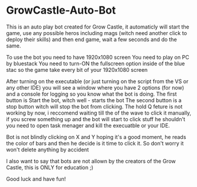 # GrowCastle-Auto-Bot
This is an auto play bot created for Grow Castle, it automaticly will start the game, use any possible heros including mags (witch need another click to deploy their skills) and then end game, wait a few seconds and do the same. 

To use the bot you need to have 1920x1080 screen
You need to play on PC by bluestack
You need to turn-ON the fullscreen option inside of the blue stac so the game take every bit of your 1920x1080 screen

After turning on the executable (or just turning on the script from the VS or any other IDE) you will see a window where you have 2 options (for now) and a console for logging so you know what the bot is doing.
The first button is Start the bot, witch well - starts the bot
The second button is a stop button witch will stop the bot from clicking.
The hold Q feture is not working by now, i reccomend waiting till the of the wave to click it manually, if you screw something up and the bot will start to click stuff he shouldn't you need to open task menager and kill the execuatble or your IDE.

Bot is not blindly clicking on X and Y hoping it's a good moment, he reads the color of bars and then he decide is it time to click it. So don't worry it won't delete anything by accident

I also want to say that bots are not allown by the creators of the Grow Castle, this is ONLY for education ;)

Good luck and have fun!
